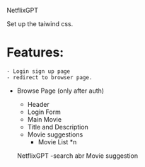 NetflixGPT

Set up the taiwind css.

# Features:
    - Login sign up page
    - redirect to browser page.
- Browse Page (only after auth)
    - Header
    - Login Form
    - Main Movie
    - Title and Description
    - Movie suggestions
        - Movie List *n

    NetflixGPT
    -search abr
    Movie suggestion